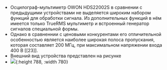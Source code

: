 - Осцилограф-мультиметр OWON HDS22002S в сравнении с предыдущими устройствами не выделяется широким набором функций для обработки сигнала. Из дополнительных функций в нём имеется только TrueRMS мультиметр и встроенный генератор сигналов специальной формы.
- Однако в сравненнии с ценовыми конкурентами его отличительной особенностью является наиболее широкая полоса пропускания, которая составляет 200 МГц, при максимальном напряжении входа 400 В [[23]].
- Внешний вид устройства представлен на рисунке
- ![](https://mprofit.ru/upload/iblock/748/zsocz91w71wmbdpeunwtbcr1n4hpsfer.png){:height 788, :width 780}